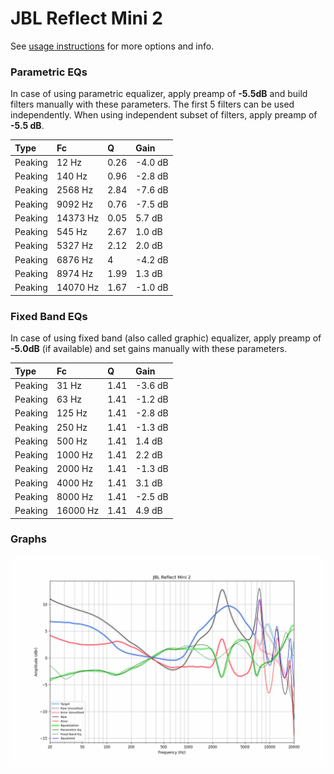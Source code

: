 # JBL Reflect Mini 2
See [usage instructions](https://github.com/jaakkopasanen/AutoEq#usage) for more options and info.

### Parametric EQs
In case of using parametric equalizer, apply preamp of **-5.5dB** and build filters manually
with these parameters. The first 5 filters can be used independently.
When using independent subset of filters, apply preamp of **-5.5 dB**.

| Type    | Fc       |    Q | Gain    |
|:--------|:---------|:-----|:--------|
| Peaking | 12 Hz    | 0.26 | -4.0 dB |
| Peaking | 140 Hz   | 0.96 | -2.8 dB |
| Peaking | 2568 Hz  | 2.84 | -7.6 dB |
| Peaking | 9092 Hz  | 0.76 | -7.5 dB |
| Peaking | 14373 Hz | 0.05 | 5.7 dB  |
| Peaking | 545 Hz   | 2.67 | 1.0 dB  |
| Peaking | 5327 Hz  | 2.12 | 2.0 dB  |
| Peaking | 6876 Hz  | 4    | -4.2 dB |
| Peaking | 8974 Hz  | 1.99 | 1.3 dB  |
| Peaking | 14070 Hz | 1.67 | -1.0 dB |

### Fixed Band EQs
In case of using fixed band (also called graphic) equalizer, apply preamp of **-5.0dB**
(if available) and set gains manually with these parameters.

| Type    | Fc       |    Q | Gain    |
|:--------|:---------|:-----|:--------|
| Peaking | 31 Hz    | 1.41 | -3.6 dB |
| Peaking | 63 Hz    | 1.41 | -1.2 dB |
| Peaking | 125 Hz   | 1.41 | -2.8 dB |
| Peaking | 250 Hz   | 1.41 | -1.3 dB |
| Peaking | 500 Hz   | 1.41 | 1.4 dB  |
| Peaking | 1000 Hz  | 1.41 | 2.2 dB  |
| Peaking | 2000 Hz  | 1.41 | -1.3 dB |
| Peaking | 4000 Hz  | 1.41 | 3.1 dB  |
| Peaking | 8000 Hz  | 1.41 | -2.5 dB |
| Peaking | 16000 Hz | 1.41 | 4.9 dB  |

### Graphs
![](./JBL%20Reflect%20Mini%202.png)